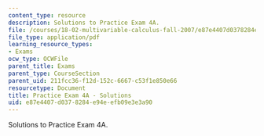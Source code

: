 ```yaml
---
content_type: resource
description: Solutions to Practice Exam 4A.
file: /courses/18-02-multivariable-calculus-fall-2007/e87e4407d0378284e94eefb09e3e3a90_prac4asol.pdf
file_type: application/pdf
learning_resource_types:
- Exams
ocw_type: OCWFile
parent_title: Exams
parent_type: CourseSection
parent_uid: 211fcc36-f12d-152c-6667-c53f1e850e66
resourcetype: Document
title: Practice Exam 4A - Solutions
uid: e87e4407-d037-8284-e94e-efb09e3e3a90
---
```

Solutions to Practice Exam 4A.

